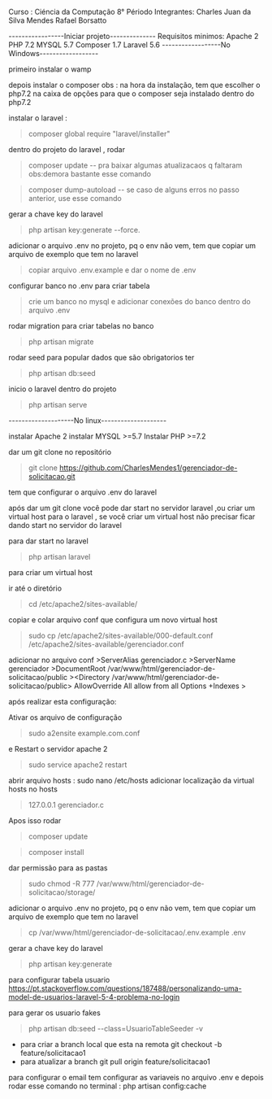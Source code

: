 Curso : Ciéncia da Computação
8° Périodo
Integrantes:
    Charles Juan da Silva Mendes
    Rafael Borsatto

-----------------Iniciar projeto--------------
Requisitos minimos:
Apache 2
PHP 7.2 
MYSQL 5.7
Composer 1.7
Laravel 5.6
------------------No Windows------------------

primeiro instalar o wamp 


depois instalar o composer
obs : na hora da instalação, tem que escolher o php7.2 na caixa de opções 
para que o composer seja instalado dentro do php7.2


instalar o laravel : 
>composer global require "laravel/installer"


dentro do projeto do laravel , rodar 
>composer update -- pra baixar algumas atualizacaos q faltaram 
obs:demora bastante esse comando

>composer dump-autoload -- se caso de alguns erros no passo anterior, use esse comando

gerar a chave key do laravel
>php artisan key:generate --force.


adicionar o arquivo .env no projeto, pq o env não vem, tem que copiar um arquivo de exemplo que tem no laravel
>copiar arquivo .env.example e dar o nome de .env

configurar banco no .env para criar tabela
>crie um banco no mysql e adicionar conexões do banco dentro do arquivo .env

rodar migration para criar tabelas no banco
>php artisan migrate

rodar seed para popular dados que são obrigatorios ter
>php artisan db:seed 

inicio o laravel dentro do projeto 
>php artisan serve

--------------------No linux--------------------

instalar Apache 2
instalar MYSQL >=5.7
Instalar PHP >=7.2

dar um git clone no repositório

>git clone https://github.com/CharlesMendes1/gerenciador-de-solicitacao.git

tem que configurar o arquivo .env do laravel

após dar um git clone você pode dar start no servidor laravel ,ou criar um virtual host para o laravel ,
se você criar um virtual host não precisar ficar dando start no servidor do laravel

para dar start no laravel
>php artisan laravel

para criar um virtual host

ir até o diretório 
>cd /etc/apache2/sites-available/

copiar e colar arquivo conf que configura um novo virtual host
>sudo cp /etc/apache2/sites-available/000-default.conf /etc/apache2/sites-available/gerenciador.conf

adicionar no arquivo conf
        >ServerAlias gerenciador.c
        >ServerName gerenciador
        >DocumentRoot /var/www/html/gerenciador-de-solicitacao/public
            ><Directory /var/www/html/gerenciador-de-solicitacao/public>
                AllowOverride All
                allow from all
                Options +Indexes
            ></Directory>
	
após realizar esta configuração:

Ativar os arquivo de configuração

>sudo a2ensite example.com.conf

e Restart o servidor apache 2
>sudo service apache2 restart


abrir arquivo hosts : sudo nano /etc/hosts
adicionar localização da virtual hosts no hosts 
>127.0.0.1       gerenciador.c

Apos isso rodar
>composer update

>composer install

dar permissão para as pastas
>sudo chmod -R 777 /var/www/html/gerenciador-de-solicitacao/storage/

adicionar o arquivo .env no projeto, pq o env não vem, tem que copiar um arquivo de exemplo que tem no laravel
>cp /var/www/html/gerenciador-de-solicitacao/.env.example .env

gerar a chave key do laravel
>php artisan key:generate


para configurar tabela usuario
https://pt.stackoverflow.com/questions/187488/personalizando-uma-model-de-usuarios-laravel-5-4-problema-no-login


para gerar os usuario fakes 
>php artisan db:seed --class=UsuarioTableSeeder -v





* para criar a branch local que esta na remota 
    git checkout -b feature/solicitacao1
* para atualizar a branch 
    git pull origin feature/solicitacao1




para configurar o email tem configurar as variaveis no arquivo .env e depois rodar esse comando no terminal : 
php artisan config:cache